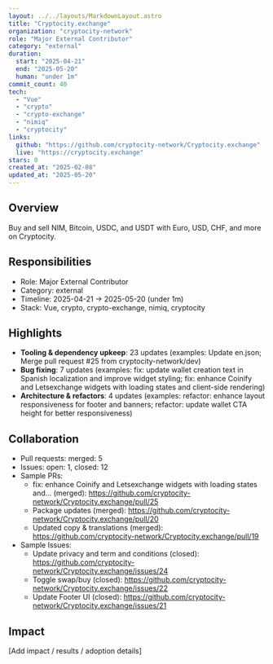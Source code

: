 ```yaml
---
layout: ../../layouts/MarkdownLayout.astro
title: "Cryptocity.exchange"
organization: "cryptocity-network"
role: "Major External Contributor"
category: "external"
duration:
  start: "2025-04-21"
  end: "2025-05-20"
  human: "under 1m"
commit_count: 40
tech:
  - "Vue"
  - "crypto"
  - "crypto-exchange"
  - "nimiq"
  - "cryptocity"
links:
  github: "https://github.com/cryptocity-network/Cryptocity.exchange"
  live: "https://cryptocity.exchange"
stars: 0
created_at: "2025-02-08"
updated_at: "2025-05-20"
---
```

## Overview
Buy and sell NIM, Bitcoin, USDC, and USDT with Euro, USD, CHF, and more on Cryptocity.

## Responsibilities
- Role: Major External Contributor
- Category: external
- Timeline: 2025-04-21 -> 2025-05-20 (under 1m)
- Stack: Vue, crypto, crypto-exchange, nimiq, cryptocity

## Highlights
- **Tooling & dependency upkeep**: 23 updates (examples: Update en.json; Merge pull request #25 from cryptocity-network/dev)
- **Bug fixing**: 7 updates (examples: fix: update wallet creation text in Spanish localization and improve widget styling; fix: enhance Coinify and Letsexchange widgets with loading states and client-side rendering)
- **Architecture & refactors**: 4 updates (examples: refactor: enhance layout responsiveness for footer and banners; refactor: update wallet CTA height for better responsiveness)

## Collaboration
- Pull requests: merged: 5
- Issues: open: 1, closed: 12
- Sample PRs:
  - fix: enhance Coinify and Letsexchange widgets with loading states and… (merged): https://github.com/cryptocity-network/Cryptocity.exchange/pull/25
  - Package updates (merged): https://github.com/cryptocity-network/Cryptocity.exchange/pull/20
  - Updated copy & translations (merged): https://github.com/cryptocity-network/Cryptocity.exchange/pull/19
- Sample Issues:
  - Update privacy and term and conditions (closed): https://github.com/cryptocity-network/Cryptocity.exchange/issues/24
  - Toggle swap/buy (closed): https://github.com/cryptocity-network/Cryptocity.exchange/issues/22
  - Update Footer UI (closed): https://github.com/cryptocity-network/Cryptocity.exchange/issues/21

## Impact
[Add impact / results / adoption details]
